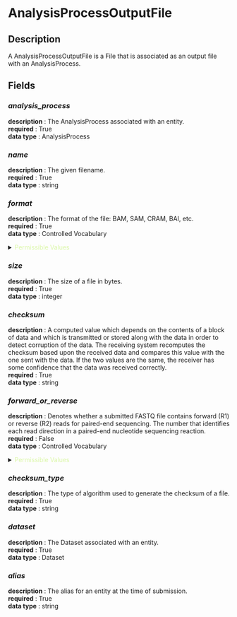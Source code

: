 # AnalysisProcessOutputFile

## Description

A AnalysisProcessOutputFile is a File that is associated as an output file with an AnalysisProcess.

## Fields

### ***analysis_process***<br>
**description** : The AnalysisProcess associated with an entity.<br>
**required** : True<br>
**data type** : AnalysisProcess <br>
### ***name***<br>
**description** : The given filename.<br>
**required** : True<br>
**data type** : string <br>
### ***format***<br>
**description** : The format of the file: BAM, SAM, CRAM, BAI, etc.<br>
**required** : True<br>
**data type** : Controlled Vocabulary <br>

<details>
<summary> <span style="color:#DAF7A6">Permissible Values</span> </summary>

| Permissible Values | Description |
| --- | --- |
| `AGP` | `None` |
| `BAI` | `None` |
| `BAM` | `None` |
| `BCF` | `None` |
| `BED` | `None` |
| `CRAI` | `None` |
| `CRAM` | `None` |
| `CSV` | `None` |
| `FASTA` | `None` |
| `FASTQ` | `None` |
| `GFF` | `None` |
| `HDF5` | `None` |
| `INFO` | `None` |
| `JSON` | `None` |
| `MD` | `None` |
| `OTHER` | `None` |
| `PED` | `None` |
| `SAM` | `None` |
| `SFF` | `None` |
| `SRF` | `None` |
| `TAB` | `None` |
| `TABIX` | `None` |
| `TSV` | `None` |
| `TXT` | `None` |
| `VCF` | `None` |
| `WIG` | `None` |


</details>

### ***size***<br>
**description** : The size of a file in bytes.<br>
**required** : True<br>
**data type** : integer <br>
### ***checksum***<br>
**description** : A computed value which depends on the contents of a block of data and which is transmitted or stored along with the data in order to detect corruption of the data. The receiving system recomputes the checksum based upon the received data and compares this value with the one sent with the data. If the two values are the same, the receiver has some confidence that the data was received correctly.<br>
**required** : True<br>
**data type** : string <br>
### ***forward_or_reverse***<br>
**description** : Denotes whether a submitted FASTQ file contains forward (R1) or reverse (R2) reads for paired-end sequencing. The number that identifies each read direction in a paired-end nucleotide sequencing reaction.<br>
**required** : False<br>
**data type** : Controlled Vocabulary <br>

<details>
<summary> <span style="color:#DAF7A6">Permissible Values</span> </summary>

| Permissible Values | Description |
| --- | --- |
| `FORWARD` | `The reads are forward (R1) reads` |
| `REVERSE` | `The reads are reverse (R2) reads` |


</details>

### ***checksum_type***<br>
**description** : The type of algorithm used to generate the checksum of a file.<br>
**required** : True<br>
**data type** : string <br>
### ***dataset***<br>
**description** : The Dataset associated with an entity.<br>
**required** : True<br>
**data type** : Dataset <br>
### ***alias***<br>
**description** : The alias for an entity at the time of submission.<br>
**required** : True<br>
**data type** : string <br>
